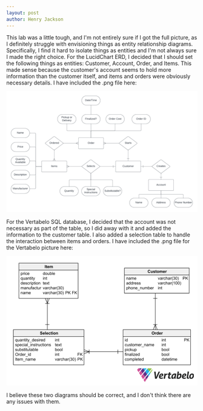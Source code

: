```yaml
---
layout: post
author: Henry Jackson
---
```

This lab was a little tough, and I'm not entirely sure if I got the full picture, as I definitely struggle with envisioning things as entity relationship diagrams. Specifically, I find it hard to isolate things as entities and I'm not always sure I made the right choice.
For the LucidChart ERD, I decided that I should set the following things as entities: Customer, Account, Order, and Items. This made sense because the customer's account seems to hold more information than the customer itself, and items and orders were obviously necessary details. I have included the .png file here:

![LucidChartERD](/assets/images/GroceryStoreERD.png)

For the Vertabelo SQL database, I decided that the account was not necessary as part of the table, so I did away with it and added the information to the customer table. I also added a selection table to handle the interaction between items and orders. I have included the .png file for the Vertabelo picture here:

![VertabeloDiagram](/assets/images/Grocery_Store-2023-09-25_19-42.png)

I believe these two diagrams should be correct, and I don't think there are any issues with them.